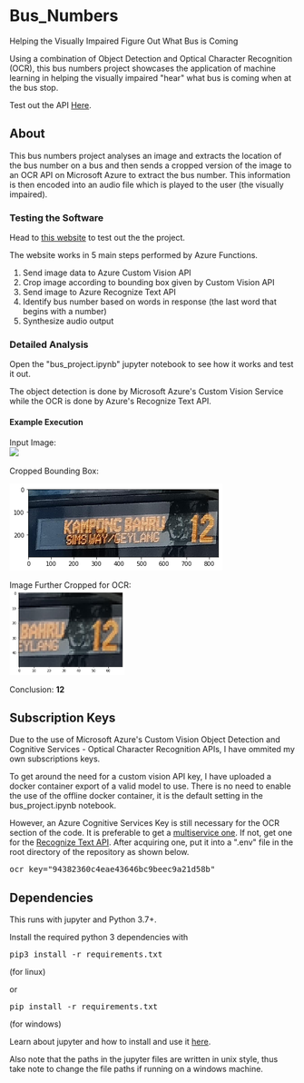 # Bus_Numbers
Helping the Visually Impaired Figure Out What Bus is Coming

Using a combination of Object Detection and Optical Character Recognition (OCR), this bus numbers project showcases the application of machine learning in helping the visually impaired "hear" what bus is coming when at the bus stop. 

Test out the API [Here](https://busapiwebpage.z21.web.core.windows.net/).

## About
This bus numbers project analyses an image and extracts the location of the bus number on a bus and then sends a cropped version of the image to an OCR API on Microsoft Azure to extract the bus number. This information is then encoded into an audio file which is played to the user (the visually impaired).

### Testing the Software
Head to [this website](https://busapiwebpage.z21.web.core.windows.net/) to test out the the project.

The website works in 5 main steps performed by Azure Functions.
1. Send image data to Azure Custom Vision API
2. Crop image according to bounding box given by Custom Vision API
3. Send image to Azure Recognize Text API
4. Identify bus number based on words in response (the last word that begins with a number)
5. Synthesize audio output

### Detailed Analysis
Open the "bus_project.ipynb" jupyter notebook to see how it works and test it out. 

The object detection is done by Microsoft Azure's Custom Vision Service while the OCR is done by Azure's Recognize Text API.

#### Example Execution
Input Image:<br>
<img src="https://raw.githubusercontent.com/BrandonTang89/Bus_Numbers/master/Documents/example_images/bus_high_res_1.jpg" height="400">

Cropped Bounding Box:<br>

![Cropped Bounding Box](https://raw.githubusercontent.com/BrandonTang89/Bus_Numbers/master/Documents/example_images/Bounding_Box.png "Image Cropped to Bounding Box")

Image Further Cropped for OCR:<br>
<img src="https://raw.githubusercontent.com/BrandonTang89/Bus_Numbers/master/Documents/example_images/Cropped.png" height="150">

Conclusion: **12**
## Subscription Keys
Due to the use of Microsoft Azure's Custom Vision Object Detection and Cognitive Services - Optical Character Recognition APIs, I have ommited my own subscriptions keys.

To get around the need for a custom vision API key, I have uploaded a docker container export of a valid model to use. There is no need to enable the use of the offline docker container, it is the default setting in the bus_project.ipynb notebook. 

However, an Azure Cognitive Services Key is still necessary for the OCR section of the code. It is preferable to get a [multiservice one](https://docs.microsoft.com/en-us/azure/cognitive-services/cognitive-services-apis-create-account?tabs=multiservice%2Cwindows). If not, get one for the [Recognize Text API](https://docs.microsoft.com/en-us/azure/cognitive-services/computer-vision/concept-recognizing-text#recognize-text-api). After acquiring one, put it into a ".env" file in the root directory of the repository as shown below.

<pre>
ocr_key="94382360c4eae43646bc9beec9a21d58b"
</pre>

## Dependencies
This runs with jupyter and Python 3.7+.

Install the required python 3 dependencies with
<pre>
pip3 install -r requirements.txt
</pre>
(for linux)

or
<pre>
pip install -r requirements.txt
</pre>
(for windows)

Learn about jupyter and how to install and use it [here](https://jupyter-notebook-beginner-guide.readthedocs.io/en/latest/what_is_jupyter.html).

Also note that the paths in the jupyter files are written in unix style, thus take note to change the file paths if running on a windows machine.

